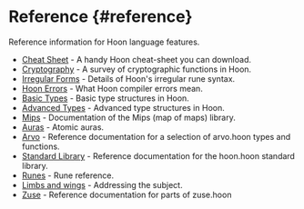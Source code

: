 # Reference {#reference}

Reference information for Hoon language features.

- [Cheat Sheet](cheat-sheet.md) - A handy Hoon cheat-sheet you can download.
- [Cryptography](cryptography.md) - A survey of cryptographic functions in Hoon.
- [Irregular Forms](irregular.md) - Details of Hoon's irregular rune syntax.
- [Hoon Errors](hoon-errors.md) - What Hoon compiler errors mean.
- [Basic Types](basic.md) - Basic type structures in Hoon.
- [Advanced Types](advanced.md) - Advanced type structures in Hoon.
- [Mips](mip.md) - Documentation of the Mips (map of maps) library.
- [Auras](auras.md) - Atomic auras.
- [Arvo](arvo.md) - Reference documentation for a selection of arvo.hoon types and functions.
- [Standard Library](stdlib) - Reference documentation for the hoon.hoon standard library.
- [Runes](rune) - Rune reference.
- [Limbs and wings](limbs) - Addressing the subject.
- [Zuse](zuse) - Reference documentation for parts of zuse.hoon
